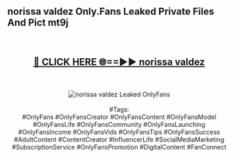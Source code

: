 <h2>norissa valdez Only.Fans Leaked Private Files And Pict mt9j</h2>
<br>
<div align="center">
<h2><a href="https://mediafiles.top/norissa_valdez" rel="nofollow">🔴 CLICK HERE 🌐==►► norissa valdez</a></h2>
<br>
<br>
<a href="https://mediafiles.top/norissa_valdez" rel="nofollow" data-target="animated-image.originalLink"><img src="https://i.ibb.co.com/WyWwxjT/player-gif2.gif" alt="norissa valdez Leaked OnlyFans" style="max-width: 100%; display: inline-block;" data-target="animated-image.originalImage"></a>
<br><br>
#Tags:
<br>
#OnlyFans #OnlyFansCreator #OnlyFansContent #OnlyFansModel #OnlyFansLife #OnlyFansCommunity #OnlyFansLaunching #OnlyFansIncome #OnlyFansVids #OnlyFansTips #OnlyFansSuccess #AdultContent #ContentCreator #InfluencerLife #SocialMediaMarketing #SubscriptionService #OnlyFansPromotion #DigitalContent #FanConnect
</div>
<br>